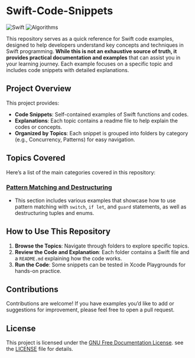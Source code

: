 # Swift-Code-Snippets

![Swift](https://img.shields.io/badge/Language-Swift-orange)
![Algorithms](https://img.shields.io/badge/Category-Algorithms-blue)

This repository serves as a quick reference for Swift code examples, designed to help developers understand key concepts and techniques in Swift programming. **While this is not an exhaustive source of truth, it provides practical documentation and examples** that can assist you in your learning journey. Each example focuses on a specific topic and includes code snippets with detailed explanations.


## Project Overview

This project provides:
- **Code Snippets**: Self-contained examples of Swift functions and codes.
- **Explanations**: Each topic contains a readme file to help explain the codes or concepts.
- **Organized by Topics**: Each snippet is grouped into folders by category (e.g., Concurrency, Patterns) for easy navigation.

## Topics Covered

Here’s a list of the main categories covered in this repository:

### [Pattern Matching and Destructuring](./Patterns/README.md)
- This section includes various examples that showcase how to use pattern matching with `switch`, `if let`, and `guard` statements, as well as destructuring tuples and enums.

## How to Use This Repository

1. **Browse the Topics**: Navigate through folders to explore specific topics.
2. **Review the Code and Explanation**: Each folder contains a Swift file and a `README.md` explaining how the code works.
3. **Run the Code**: Some snippets can be tested in Xcode Playgrounds for hands-on practice.

## Contributions

Contributions are welcome! If you have examples you’d like to add or suggestions for improvement, please feel free to open a pull request.

## License

This project is licensed under the [GNU Free Documentation License](LICENSE). see the [LICENSE](LICENSE) file for details.
